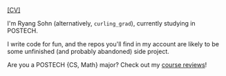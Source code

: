 [[CV]](https://github.com/sohnryang/cv/blob/main/main.pdf)

I'm Ryang Sohn (alternatively, `curling_grad`), currently studying in POSTECH.

I write code for fun, and the repos you'll find in my account are likely to be some unfinished (and probably abandoned) side project.

Are you a POSTECH {CS, Math} major? Check out my [course reviews](https://github.com/sohnryang/survival-at-postech)!

<!--START_SECTION:activity-->
<!--END_SECTION:activity-->
